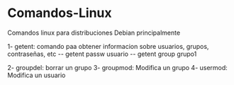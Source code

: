 # Comandos-Linux
Comandos linux para distribuciones Debian principalmente 

1- getent: comando paa obtener informacion sobre usuarios, grupos, contraseñas, etc 
 -- getent passw usuario
 -- getent group grupo1

2- groupdel: borrar un grupo
3- groupmod: Modifica un grupo
4- usermod: Modifica un usuario 

